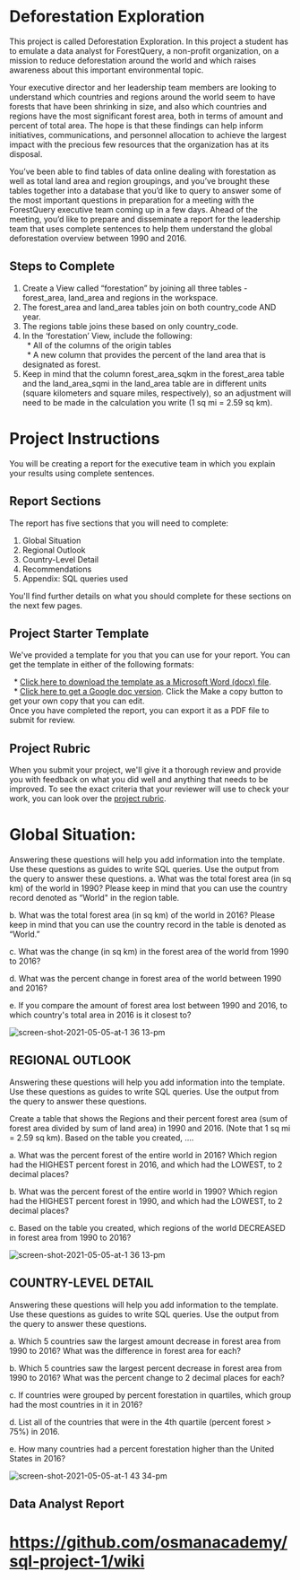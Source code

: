 # Deforestation Exploration
This project is called Deforestation Exploration. In this project a student has to emulate a data analyst for ForestQuery, a non-profit organization, on a mission to reduce deforestation around the world and which raises awareness about this important environmental topic.

Your executive director and her leadership team members are looking to understand which countries and regions around the world seem to have forests that have been shrinking in size, and also which countries and regions have the most significant forest area, both in terms of amount and percent of total area. The hope is that these findings can help inform initiatives, communications, and personnel allocation to achieve the largest impact with the precious few resources that the organization has at its disposal.

You’ve been able to find tables of data online dealing with forestation as well as total land area and region groupings, and you’ve brought these tables together into a database that you’d like to query to answer some of the most important questions in preparation for a meeting with the ForestQuery executive team coming up in a few days. Ahead of the meeting, you’d like to prepare and disseminate a report for the leadership team that uses complete sentences to help them understand the global deforestation overview between 1990 and 2016.

## Steps to Complete
1. Create a View called “forestation” by joining all three tables - forest_area, land_area and regions in the workspace.
2. The forest_area and land_area tables join on both country_code AND year.
3. The regions table joins these based on only country_code.
4. In the ‘forestation’ View, include the following:<br>
&nbsp;&nbsp;* All of the columns of the origin tables<br>
&nbsp;&nbsp;* A new column that provides the percent of the land area that is designated as forest.
5. Keep in mind that the column forest_area_sqkm in the forest_area table and the land_area_sqmi in the land_area table are in different units (square kilometers and square miles, respectively), so an adjustment will need to be made in the calculation you write (1 sq mi = 2.59 sq km).

# Project Instructions
You will be creating a report for the executive team in which you explain your results using complete sentences.

## Report Sections
The report has five sections that you will need to complete:
1. Global Situation
2. Regional Outlook
3. Country-Level Detail
4. Recommendations
5. Appendix: SQL queries used

You'll find further details on what you should complete for these sections on the next few pages.

## Project Starter Template
We've provided a template for you that you can use for your report. You can get the template in either of the following formats:

&nbsp;&nbsp;* [Click here to download the template as a Microsoft Word (docx) file](https://video.udacity-data.com/topher/2020/April/5e952379_project-starter-template-deforestation-exploration-solution-template/project-starter-template-deforestation-exploration-solution-template.docx).<br>
&nbsp;&nbsp;* [Click here to get a Google doc version](https://docs.google.com/document/d/1XERnuppRwuy3FuzGMBQMXu8aExcB6e9_4EFm4H7DC_g/copy). Click the Make a copy button to get your own copy that you can edit.<br>
Once you have completed the report, you can export it as a PDF file to submit for review.

## Project Rubric
When you submit your project, we'll give it a thorough review and provide you with feedback on what you did well and anything that needs to be improved. To see the exact criteria that your reviewer will use to check your work, you can look over the [project rubric](https://review.udacity.com/#!/rubrics/3297/view).

# Global Situation:

Answering these questions will help you add information into the template.
Use these questions as guides to write SQL queries.
Use the output from the query to answer these questions.
a. What was the total forest area (in sq km) of the world in 1990? Please keep in mind that you can use the country record denoted as “World" in the region table.

b. What was the total forest area (in sq km) of the world in 2016? Please keep in mind that you can use the country record in the table is denoted as “World.”

c. What was the change (in sq km) in the forest area of the world from 1990 to 2016?

d. What was the percent change in forest area of the world between 1990 and 2016?

e. If you compare the amount of forest area lost between 1990 and 2016, to which country's total area in 2016 is it closest to?

![screen-shot-2021-05-05-at-1 36 13-pm](https://user-images.githubusercontent.com/62555366/193467366-4f908d24-953e-41d0-ae44-0e5acd8f02e1.png)

## REGIONAL OUTLOOK
Answering these questions will help you add information into the template.
Use these questions as guides to write SQL queries.
Use the output from the query to answer these questions.

Create a table that shows the Regions and their percent forest area (sum of forest area divided by sum of land area) in 1990 and 2016. (Note that 1 sq mi = 2.59 sq km).
Based on the table you created, ....

a. What was the percent forest of the entire world in 2016? Which region had the HIGHEST percent forest in 2016, and which had the LOWEST, to 2 decimal places?

b. What was the percent forest of the entire world in 1990? Which region had the HIGHEST percent forest in 1990, and which had the LOWEST, to 2 decimal places?

c. Based on the table you created, which regions of the world DECREASED in forest area from 1990 to 2016?

![screen-shot-2021-05-05-at-1 36 13-pm](https://user-images.githubusercontent.com/62555366/193467366-4f908d24-953e-41d0-ae44-0e5acd8f02e1.png)

## COUNTRY-LEVEL DETAIL

Answering these questions will help you add information to the template.
Use these questions as guides to write SQL queries.
Use the output from the query to answer these questions.<br>

a. Which 5 countries saw the largest amount decrease in forest area from 1990 to 2016? What was the difference in forest area for each?

b. Which 5 countries saw the largest percent decrease in forest area from 1990 to 2016? What was the percent change to 2 decimal places for each?

c. If countries were grouped by percent forestation in quartiles, which group had the most countries in it in 2016?

d. List all of the countries that were in the 4th quartile (percent forest > 75%) in 2016.

e. How many countries had a percent forestation higher than the United States in 2016?

![screen-shot-2021-05-05-at-1 43 34-pm](https://user-images.githubusercontent.com/62555366/193467660-99e91def-2756-475a-b33c-846265d480d5.png)

## Data Analyst Report

# https://github.com/osmanacademy/sql-project-1/wiki

